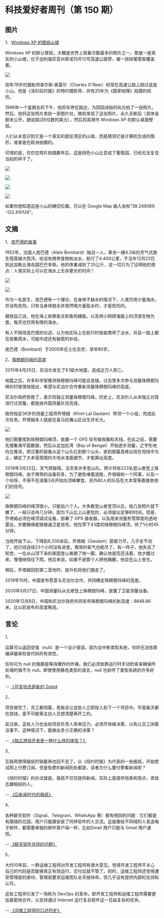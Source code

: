 # 科技爱好者周刊（第 150 期）

## 图片

1、[Windows XP 的壁纸山坡](https://www.sfgate.com/travel/article/Windows-XP-Bliss-Hill-Sonoma-Charles-O-Rear-15976588.php)

Windows XP 的默认壁纸，大概是世界上观看次数最多的照片之一。那是一座真实的小山坡，位于加利福尼亚州索诺玛市12号高速公路旁，被一排排葡萄架覆盖着。

![](https://cdn.beekka.com/blogimg/asset/202102/bg2021022708.jpg)

现年79岁的摄影师查尔斯·奥雷尔（Charles O'Rear）经常在高速公路上路过这座小山。他是《洛杉矶时报》的特约摄影师，并有25年为《国家地理》拍摄的经历。

1996年一个星期五的下午，他将车停在路边，为田园诗般的风光拍了一张照片。然后，他将这张照片卖给一家图片社，微软发现了这张照片，永久买断后（具体金额未公开，据说超过6位数的美元），然后将其用作 Windows XP 的默认桌面壁纸。

人们从未意识到它是一个真实的就在湾区的山坡，而是猜测它是计算机生成的图形，或者是在欧洲拍摄的。

可惜的是，仅仅在照片拍摄数年后，这座绿色小山丘变成了葡萄园，已经无法复现当初的样子了。

![](https://cdn.beekka.com/blogimg/asset/202102/bg2021022712.jpg)

![](https://cdn.beekka.com/blogimg/asset/202102/bg2021022711.jpg)

![](https://cdn.beekka.com/blogimg/asset/202102/bg2021022709.jpg)

![](https://cdn.beekka.com/blogimg/asset/202102/bg2021022710.jpg)

如果你想知道这座小山的确切位置，可以在 Google Map 输入坐标“38.249069, -122.410126”。

## 文摘

1、[庞巴德的故事](https://zh.wikipedia.org/wiki/%E9%98%BF%E5%85%B0%C2%B7%E9%82%A6%E5%B7%B4%E5%B0%94)

1952年，法国人庞巴德（Alain Bombard）独自一人，乘坐一艘4.3米的充气式救生筏穿越大西洋。他没有携带食物和淡水，航行了4.400公里，于当年12月23日到达加勒比海岛国巴巴多斯。他的体重减轻了25公斤，这一切只为了证明他的观点：人类实际上可以在海水上生存更长的时间！

![](https://cdn.beekka.com/blogimg/asset/202102/bg2021022305.jpg)

![](https://cdn.beekka.com/blogimg/asset/202102/bg2021022306.jpg)

作为一名医生，庞巴德有一个理论，在身体不缺水的情况下，人类饮用少量海水，并没有危险。只有当身体脱水并突然喝大量盐水时，才是危险的。

据他自己说，他在海上依靠鱼叉和鱼钩捕鱼，以及用小网捞海面上的浮游生物为食，每天也饮用有限的海水。

有人不相信庞巴德的论述，认为他实际上在航行时偷偷携带了淡水，并且一路上都在收集雨水，可能中途还有秘密的补给。

庞巴德（Bombard）于2005年在土伦去世，享年80岁。

2、[珠穆朗玛峰的高度](https://www.recordnepal.com/wire/features/nepali-surveyors-arduous-journey-to-get-to-8848-86/)

2015年4月25日，尼泊尔发生了8.1级大地震，造成近万人死亡。

地震之后，许多科学家推测珠穆朗玛峰可能会变矮。过去曾多次参与测量珠穆朗玛峰的印度很快提出，希望与尼泊尔合作重新测量珠穆朗玛峰的高度。 

尼泊尔政府拒绝了，表示将独立测量珠穆朗玛峰。历史上，尼泊尔人从未独立对其进行过测量，都是由外国测量队伍完成。

政府指定36岁的测量工程师乔塔姆（Khim Lal Gautam）带领一个小组，完成此次任务。乔塔姆本人就是在喜马拉雅山区出生并长大。

![](https://www.wangbase.com/blogimg/asset/202012/bg2020121004.jpg)

他们需要爬到珠穆朗玛峰顶，放置一个 GPS 信号接收器和天线。在此之前，需要先搜集海平面数据，然后从孟加拉湾（Bay of Bengal）开始逐步测量，之字形地向北推进，把沉重的装备从这个山头扛到那个山头，直到那最高峰出现在视线中为止，确定了大本营周围的大地水准面细节，才能算出高度。 

2019年3月22日，天气预报晴。当天有许多登山队，预计将有223名登山者登上珠穆朗玛峰。由于携带的设备较多，为了避免堵塞道路，乔塔姆和一个同事，以及一个向导，不得不在凌晨3点开始向顶峰攀登。另外80人的队伍在大本营等着接收他们的信号。

![](https://www.wangbase.com/blogimg/asset/202012/bg2020121005.jpg)

珠穆朗玛峰的峰顶很小，只能站六个人。大多数登山者登顶以后，拍几张照片就下撤了，一般只会待几分钟。因为下山比上山更危险，必须留出足够的时间。但是，乔塔姆必须在峰顶调试设备，部署了 GPS 接收器，以及用来测量积雪厚度的透地雷达，并要确保能够接通卫星信号。他在零下43度的珠穆朗玛峰顶，待了1小时45分钟。

当他开始下山，下降到8,200米后，乔塔姆（Gautam）筋疲力尽，几乎走不动了。他已经连续23个小时没有进食，携带的氧气也耗尽了。有一阵子，他失去了知觉，一位从山顶下来的美国登山者踢了他一脚，确认他是否还活着，他才醒过来，慢慢继续往下爬。他后来说，如果不是那个人把他踢醒，他会在山上丧生。 

稍后，乔塔姆回到第二营地时，直升机将他们接走了。 

2019年10月，中国宣布愿意与尼泊尔合作，共同确定珠穆朗玛峰的高度。

2020年5月27日，中国测量队从北坡登上珠穆朗玛峰，放置了卫星测量设备。

2020年12月8日，中国和尼泊尔政府共同宣布珠穆朗玛峰的新高度：8848.86米，比以前宣布的高度略高。

## 言论

1、

运算可以返回空值（null）是一个设计错误，因为会中断类型系统，你将无法依靠编译器来检查代码的有效性。

任何可为 null 的值都是等待爆炸的炸弹。我们必须依靠运行时手动检查来确保所处理的值不为 null。即使使用静态类型的语言，null 也剥夺了类型系统的许多好处。

-- [《可变状态是新的 Goto》](https://medium.com/better-programming/goto-destroys-lives-7636dd9201dd)

2、

项目做完了，员工都闲着，老板会让这些人立即投入到下一个项目中。毕竟每天都在烧钱，是不可能等主创人员想清楚再开工的。

反过来，这些人力也会给项目负责人带来压力，必须尽快做决策，以免让员工闲着没事干。这种情况下，能做出多少正确的决策？

-- [《独立游戏开发是一种什么样的体验？》](https://www.yystv.cn/p/7626)

3、

互联网使得报纸的销量再也回不去了。以《纽约时报》为代表的一些报纸，开始尝试网上付费订阅，但是免费的新闻到处都是，读者为什么要付费看新闻呢？

《纽约时报》的办法就是，报纸不仅仅提供新闻，实际上是提供信条和观点，卖给志趣相投的人。

-- [《后新闻时代的报纸》](https://www.city-journal.org/journalism-advocacy-over-reporting)

4、

各种聊天软件（Signal、Telegram、WhatsApp 等）都有相同的问题：它们都是有围墙的花园，用户只能跟安装了同样软件的人交流。这就像给不同域的人发送电子邮件，都需要单独的邮件客户端一样，比如Gmail 用户只能与 Gmail 用户通信。

-- [《聊天软件共同的问题》](https://stuker.com/2021/whatsapp-and-most-alternatives-share-the-same-problem/)

5、

大约10年前，一群运维工程师对开发工程师有很大意见，觉得开发工程师不关心自己的代码是否能够真正有效运行，交付后就不管了。同时，运维工程师还觉得遭受管理层的虐待，管理层要求运维团队全天候待命，但几乎没有提供内部的支持和认可。

这些工程师引发了一场称为 DevOps 的革命，即开发工程师和运维工程师需要更加紧密地合作，以支持通过 Internet 运行复杂软件这一日益复杂的任务。

-- [《运维工程师的口述历史》](https://www.protocol.com/enterprise/oral-history-hugops)


